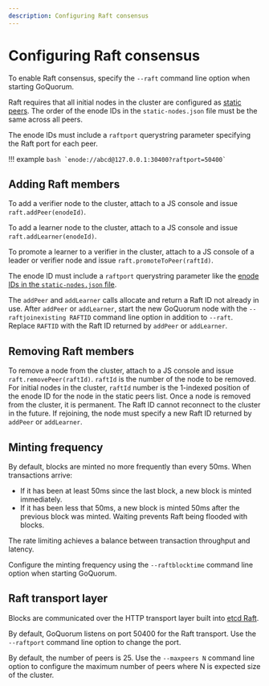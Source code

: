 ```yaml
---
description: Configuring Raft consensus
---
```


# Configuring Raft consensus

To enable Raft consensus, specify the `--raft` command line option when starting GoQuorum.

Raft requires that all initial nodes in the cluster are configured as [static peers](https://github.com/ethereum/go-ethereum/wiki/Connecting-to-the-network#static-nodes).
The order of the enode IDs in the `static-nodes.json` file must be the same across all peers.

The enode IDs must include a `raftport` querystring parameter specifying the Raft port for each peer.

!!! example
    ```bash
    `enode://abcd@127.0.0.1:30400?raftport=50400`
    ```

## Adding Raft members

To add a verifier node to the cluster, attach to a JS console and issue `raft.addPeer(enodeId)`. 

To add a learner node to the cluster, attach to a JS console and issue `raft.addLearner(enodeId)`.

To promote a learner to a verifier in the cluster, attach to a JS console of a leader or verifier node
and issue `raft.promoteToPeer(raftId)`.

The enode ID must include a `raftport` querystring parameter like the [enode IDs in the `static-nodes.json`
file](#configuring-raft-consensus).

The `addPeer` and `addLearner` calls allocate and return a Raft ID not already in use. After `addPeer`
or `addLearner`, start the new GoQuorum node with the `--raftjoinexisting RAFTID` command line option
in addition to `--raft`. Replace `RAFTID` with the Raft ID returned by `addPeer` or `addLearner`.

## Removing Raft members

To remove a node from the cluster, attach to a JS console and issue `raft.removePeer(raftId)`. `raftId`
is the number of the node to be removed. For initial nodes in the cluster, `raftId` number
is the 1-indexed position of the enode ID for the node in the static peers list. Once a node is removed
from the cluster, it is permanent. The Raft ID cannot reconnect to the cluster in the future. If rejoining,
the node must specify a new Raft ID returned by `addPeer` or `addLearner`.

## Minting frequency

By default, blocks are minted no more frequently than every 50ms. When transactions arrive:

* If it has been at least 50ms since the last block, a new block is minted immediately.
* If it has been less that 50ms, a new block is minted 50ms after the previous block was minted. Waiting
prevents Raft being flooded with blocks.

The rate limiting achieves a balance between transaction throughput and latency.

Configure the minting frequency using the `--raftblocktime` command line option when starting GoQuorum.

## Raft transport layer

Blocks are communicated over the HTTP transport layer built into [etcd Raft](https://github.com/coreos/etcd).

By default, GoQuorum listens on port 50400 for the Raft transport. Use the `--raftport` command line
option to change the port.

By default, the number of peers is 25. Use the `--maxpeers N` command line option to configure the
maximum number of peers where N is expected size of the cluster.
